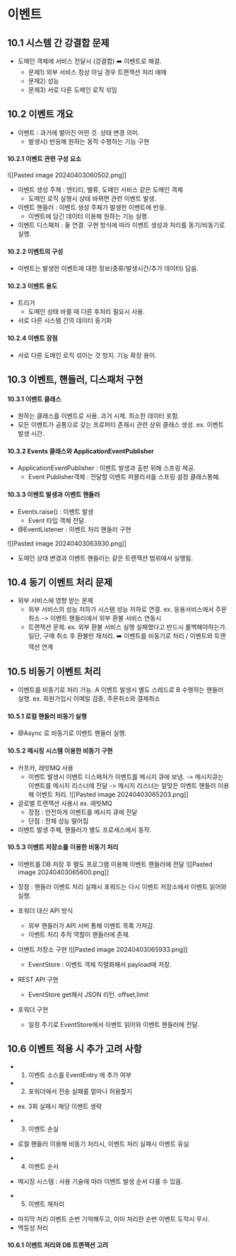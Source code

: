 # 이벤트

## 10.1 시스템 간 강결합 문제
* 도메인 객체에 서비스 전달시 (강결합) ➡️ 이벤트로 해결.
	* 문제1) 외부 서비스 정상 아닐 경우 트랜잭션 처리 애매
	* 문제2) 성능
	* 문제3) 서로 다른 도메인 로직 섞임
## 10.2 이벤트 개요
* 이벤트 : 과거에 벌어진 어떤 것. 상태 변경 의미.
	* 발생시) 반응해 원하는 동작 수행하는 기능 구현
#### 10.2.1 이벤트 관련 구성 요소
![[Pasted image 20240403060502.png]]
* 이벤트 생성 주체 : 엔티티, 밸류, 도메인 서비스 같은 도메인 객체
	* 도메인 로직 실행시 상태 바뀌면 관련 이벤트 발생.
* 이벤트 핸들러 : 이벤트 생성 주체가 발생한 이벤트에 반응.
	* 이벤트에 담긴 데이터 이용해 원하는 기능 실행.
* 이벤트 디스패처 : 둘 연결. 구현 방식에 따라 이벤트 생성과 처리를 동기/비동기로 실행.

#### 10.2.2 이벤트의 구성
* 이벤트는 발생한 이벤트에 대한 정보(종류/발생시간/추가 데이터) 담음. 

#### 10.2.3 이벤트 용도
* 트리거
	* 도메인 상태 바뀔 때 다른 후처리 필요시 사용.
* 서로 다른 시스템 간의 데이터 동기화
	
#### 10.2.4 이벤트 장점
* 서로 다른 도메인 로직 섞이는 것 방지. 기능 확장 용이.

## 10.3 이벤트, 핸들러, 디스패처 구현

#### 10.3.1 이벤트 클래스
* 원하는 클래스를 이벤트로 사용. 과거 시제. 최소한 데이터 포함.
* 모든 이벤트가 공통으로 갖는 프로퍼티 존재시 관련 상위 클래스 생성. ex. 이벤트 발생 시간.

#### 10.3.2 Events 클래스와 ApplicationEventPublisher
* ApplicationEventPublisher : 이벤트 발생과 출판 위해 스프링 제공.
	* Event Publisher객체 : 전달할 이벤트 퍼블리셔를 스프링 설정 클래스통해.

#### 10.3.3 이벤트 발생과 이벤트 핸들러
* Events.raise() : 이벤트 발생
	* Event 타입 객체 전달.
* @EventListener : 이벤트 처리 핸들러 구현

![[Pasted image 20240403063930.png]]
* 도메인 상태 변경과 이벤트 핸들러는 같은 트랜잭션 범위에서 실행됨.

## 10.4 동기 이벤트 처리 문제
* 외부 서비스에 영향 받는 문제 
	* 외부 서비스의 성능 저하가 시스템 성능 저하로 연결. ex. 응용서비스에서 주문취소 -> 이벤트 핸들러에서 외부 환불 서비스 연동시
	* 트랜잭션 문제. ex. 외부 환불 서비스 실행 실패했다고 반드시 롤백해야하는가. 일단, 구매 취소 후 환불만 재처리. ➡️ 이벤트를 비동기로 처리 / 이벤트와 트랜잭션 연계

## 10.5 비동기 이벤트 처리
* 이벤트를 비동기로 처리 가능. A 이벤트 발생시 별도 스레드로 B 수행하는 핸들러 실행.
	ex. 회원가입시 이메일 검증, 주문취소와 결제취소

#### 10.5.1 로컬 핸들러 비동기 실행
* @Async 로 비동기로 이벤트 핸들러 실행.
#### 10.5.2 메시징 시스템 이용한 비동기 구현
* 카프카, 래빗MQ 사용
	* 이벤트 발생시 이벤트 디스패처가 이벤트를 메시지 큐에 보냄. -> 메시지큐는 이벤트를 메시지 리스너에 전달 -> 메시지 리스너는 알맞은 이벤트 핸들러 이용해 이벤트 처리.
![[Pasted image 20240403065203.png]]
* 글로벌 트랜잭션 사용시 ex. 래빗MQ
	* 장점 : 안전하게 이벤트를 메시지 큐에 전달
	* 단점 : 전체 성능 떨어짐
* 이벤트 발생 주체, 핸들러가 별도 프로세스에서 동작.

#### 10.5.3 이벤트 저장소를 이용한 비동기 처리
* 이벤트를 DB 저장 후 별도 프로그램 이용해 이벤트 핸들러에 전달
![[Pasted image 20240403065600.png]]
* 장점 : 핸들러 이벤트 처리 실패시 포워드는 다시 이벤트 저장소에서 이벤트 읽어와 실행.

* 포워더 대신 API 방식
	* 외부 핸들러가 API 서버 통해 이벤트 목록 가져감.
	* 이벤트 처리 추적 역할이 핸들러에 존재.

* 이벤트 저장소 구현
	![[Pasted image 20240403065933.png]]
	* EventStore : 이벤트 객체 직렬화해서 payload에 저장.

* REST API 구현
	* EventStore get해서 JSON 리턴. offset,limit

* 포워더 구현
	* 일정 주기로 EventStore에서 이벤트 읽어와 이벤트 핸들러에 전달.

## 10.6 이벤트 적용 시 추가 고려 사항
* 1. 이벤트 소스를 EventEntry 에 추가 여부
* 2. 포워더에서 전송 실패를 얼마나 허용할지
 - ex. 3회 실패시 해당 이벤트 생략
* 3. 이벤트 손실
 - 로컬 핸들러 이용해 비동기 처리시, 이벤트 처리 실패시 이벤트 유실
* 4. 이벤트 순서
 - 메시징 시스템 : 사용 기술에 따라 이벤트 발생 순서 다를 수 있음.
* 5. 이벤트 재처리
 - 마지막 처리 이벤트 순번 기억해두고, 이미 처리한 순번 이벤트 도착시 무시.
 - 멱등성 처리

#### 10.6.1 이벤트 처리와 DB 트랜잭션 고려

